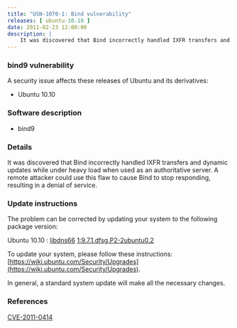 ```yaml
---
title: "USN-1070-1: Bind vulnerability"
releases: [ ubuntu-10.10 ]
date: 2011-02-23 12:00:00
description: |
    It was discovered that Bind incorrectly handled IXFR transfers and dynamic updates while under heavy load when used as an authoritative server. A remote attacker could use this flaw to cause Bind to stop responding, resulting in a denial of service. 
--- 
```

 
### bind9 vulnerability

A security issue affects these releases of Ubuntu and its derivatives:

* Ubuntu 10.10

### Software description

* bind9 

### Details

It was discovered that Bind incorrectly handled IXFR transfers and dynamic updates while under heavy load when used as an authoritative server. A remote attacker could use this flaw to cause Bind to stop responding, resulting in a denial of service. 

### Update instructions

The problem can be corrected by updating your system to the following package version:

Ubuntu 10.10
 : [libdns66](https://launchpad.net/ubuntu/+source/bind9) <span> [1:9.7.1.dfsg.P2-2ubuntu0.2](https://launchpad.net/ubuntu/+source/bind9/1:9.7.1.dfsg.P2-2ubuntu0.2) </span> 

To update your system, please follow these instructions: [https://wiki.ubuntu.com/Security/Upgrades](https://wiki.ubuntu.com/Security/Upgrades).

In general, a standard system update will make all the necessary changes. 

### References

 [CVE-2011-0414](http://people.ubuntu.com/~ubuntu-security/cve/CVE-2011-0414)
 
